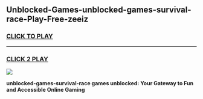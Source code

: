 
## Unblocked-Games-unblocked-games-survival-race-Play-Free-zeeiz
<h3>
<a href="https://premium76.site?title=unblocked-games-survival-race&ref=22A">CLICK TO PLAY</a></h3>
<hr>

<h3>
<a href="https://premium76.site?title=unblocked-games-survival-race&ref=22A">CLICK 2 PLAY</a>
  
</h3>

<a href="https://premium76.site?title=unblocked-games-survival-race&ref=22A"><img src="https://clearcache.store/games.png"></a>


**unblocked-games-survival-race games unblocked: Your Gateway to Fun and Accessible Online Gaming**
